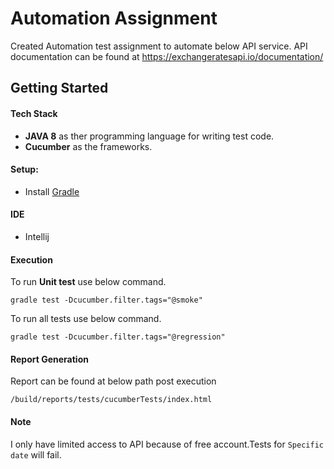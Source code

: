 # Automation Assignment

Created Automation test assignment to automate below API service.
API documentation can be found at https://exchangeratesapi.io/documentation/

## Getting Started
#### Tech Stack
* **JAVA 8** as ther programming language for writing test code.
* **Cucumber** as the frameworks.

#### Setup:
* Install [Gradle](https://gradle.org/install/)

#### IDE 
* Intellij

#### Execution
To run **Unit test** use below command.

`gradle test -Dcucumber.filter.tags="@smoke"`

To run all tests use below command.

`gradle test -Dcucumber.filter.tags="@regression"`



#### Report Generation
Report can be found at below path post execution

`/build/reports/tests/cucumberTests/index.html`

#### Note 
I only have limited access to API because of free account.Tests for `Specific date` will fail.

